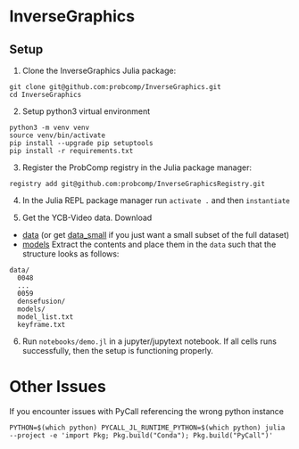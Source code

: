 # InverseGraphics

## Setup 

1. Clone the InverseGraphics Julia package:
```shell
git clone git@github.com:probcomp/InverseGraphics.git
cd InverseGraphics
```
2. Setup python3 virtual environment
```shell
python3 -m venv venv
source venv/bin/activate
pip install --upgrade pip setuptools
pip install -r requirements.txt
```

3. Register the ProbComp registry in the Julia package manager:
```
registry add git@github.com:probcomp/InverseGraphicsRegistry.git
```

4. In the Julia REPL package manager run `activate .` and then `instantiate`

5. Get the YCB-Video data. Download 
- [data](https://www.dropbox.com/s/dhbqmiu8i3mb3lx/ycbv-test.zip?dl=0) (or get [data_small](https://www.dropbox.com/s/ryyeh0jdkcmdpmu/0048.zip?dl=0) if you just want a small subset of the full dataset)
- [models](https://www.dropbox.com/s/i4p7hci3kw375wd/models_txts_densefusion_results.zip?dl=0)
Extract the contents and place them in the `data` such that the structure looks as follows:
```
data/
  0048
  ...
  0059
  densefusion/
  models/
  model_list.txt
  keyframe.txt
```

6. Run `notebooks/demo.jl` in a jupyter/jupytext notebook. If all cells runs successfully, then the setup is functioning properly.

# Other Issues

If you encounter issues with PyCall referencing the wrong python instance
```shell
PYTHON=$(which python) PYCALL_JL_RUNTIME_PYTHON=$(which python) julia --project -e 'import Pkg; Pkg.build("Conda"); Pkg.build("PyCall")'
```

